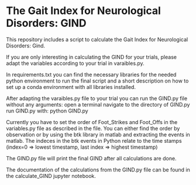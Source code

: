 # The Gait Index for Neurological Disorders: GIND

This repository includes a script to calculate the Gait Index for Neurological Disorders: Gind.

If you are only interesting in calculating the GIND for your trials, please adapt the variables according to your trial in
varaibles.py.

In requirements.txt you can find the necessary libraries for the needed python environment to run the final script and a short description on how to set up a conda environment with all libraries installed.

After adapting the varaibles.py file to your trial you can run the GIND.py file without any arguments:
open a terminal
navigate to the directory of GIND.py
run GIND.py with: python GIND.py

Currently you have to set the order of Foot_Strikes and Foot_Offs in the variables.py file as described in the file.
You can either find the order by observation or by using the btk library in matlab and extracting the events in matlab.
The indeces in the btk events in Python relate to the time stamps (index=0 => lowest timestamp, last index => highest timestamp)

The GIND.py file will print the final GIND after all calculations are done.

The documentation of the calculations from the GIND.py file can be found in the
calculate_GIND jupyter notebook.
